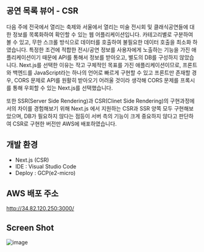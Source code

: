 ## 공연 목록 뷰어 - CSR

다음 주에 전국에서 열리는 축제와 서울에서 열리는 미술 전시회 및 클래식공연들에 대한 정보를 목록화하여 확인할 수 있는 웹 어플리케이션입니다.
카테고리별로 구분하여 볼 수 있고, 무한 스크롤 방식으로 데이터를 호출하여 불필요한 데이터 호출을 최소화 하였습니다.
특정한 조건에 적합한 전시/공연 정보를 사용자에게 노출하는 기능을 가진 애플리케이션이기 때문에 API를 통해서 정보를 받아오고, 별도의 DB를 구성하지 않았습니다.
Next.js를 선택한 이유는 작고 구체적인 목표를 가진 애플리케이션이므로, 프론트와 백엔드를 JavaScript라는 하나의 언어로 빠르게 구현할 수 있고 프론트만 존재할 경우, CORS 문제로 API를 원활히 받아오기 어려울 것이라 생각해 CORS 문제를 프록시를 통해 우회할 수 있는 Next.js를 선택했습니다.

또한 SSR(Server Side Rendering)과 CSR(Clinet Side Rendering)의 구현과정에서의 차이를 경험해보기 위해 Next.js 에서 지원하는 CSR과 SSR 양쪽 모두 구현해보았으며, DB가 필요하지 않다는 점등이 서버 측의 기능이 크게 중요하지 않다고 판단하여 CSR로 구현한 버전만 AWS에 배포하였습니다.

## 개발 환경

- Next.js (CSR)
- IDE : Visual Studio Code
- Deploy : GCP(e2-micro)

## AWS 배포 주소

http://34.82.120.250:3000/

## Screen Shot

![image](https://github.com/sungwoon129/concert-viewer-CSR-/assets/43958570/eda0f446-48b5-4552-84b6-64c211eaa205)
